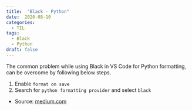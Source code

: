 ```yaml
---
title:  "Black - Python"
date:  2020-08-10
categories:
  - TIL
tags:
  - Black
  - Python
draft: false
---
```


The common problem while using Black in VS Code for Python formatting, can be overcome by following below steps.

  1.  Enable `format on save`
  2.  Search for `python formatting provider` and select `black`

  * Source: [medium.com](https://medium.com/@marcobelo/setting-up-python-black-on-visual-studio-code-5318eba4cd00#:~:text=Go%20to%20the%20settings%20in,%E2%80%9D%20and%20select%20%E2%80%9Cblack%E2%80%9D.)

